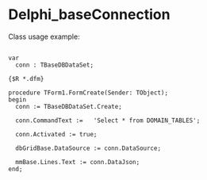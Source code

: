 # Delphi_baseConnection

Class usage example:
 
```uses uClassDBDataSet;

var
  conn : TBaseDBDataSet;

{$R *.dfm}

procedure TForm1.FormCreate(Sender: TObject);
begin
  conn := TBaseDBDataSet.Create;

  conn.CommandText :=   'Select * from DOMAIN_TABLES';

  conn.Activated := true;

  dbGridBase.DataSource := conn.DataSource;

  mmBase.Lines.Text := conn.DataJson;
end;

```
